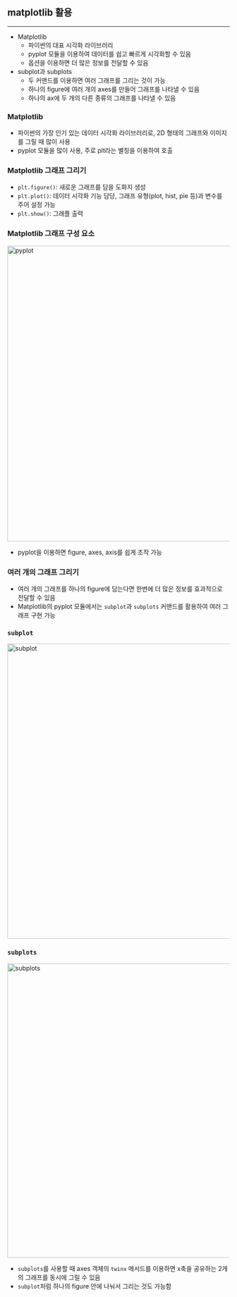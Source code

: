## matplotlib 활용

---

- Matplotlib
    - 파이썬의 대표 시각화 라이브러리
    - pyplot 모듈을 이용하여 데이터를 쉽고 빠르게 시각화할 수 있음
    - 옵션을 이용하면 더 많은 정보를 전달할 수 있음
- subplot과 subplots
    - 두 커맨드를 이용하면 여러 그래프를 그리는 것이 가능
    - 하나의 figure에 여러 개의 axes를 만들어 그래프를 나타낼 수 있음
    - 하나의 ax에 두 개의 다른 종류의 그래프를 나타낼 수 있음

### Matplotlib

- 파이썬의 가장 인기 있는 데이터 시각화 라이브러리로, 2D 형태의 그래프와 이미지를 그릴 때 많이 사용
- pyplot 모듈을 많이 사용, 주로 plt라는 별칭을 이용하여 호출

### Matplotlib 그래프 그리기

- `plt.figure()`: 새로운 그래프를 담을 도화지 생성
- `plt.plot()`: 데이터 시각화 기능 담당, 그래프 유형(plot, hist, pie 등)과 변수를 주어 설정 가능
- `plt.show()`: 그래플 출력

### Matplotlib 그래프 구성 요소

<img width="671" alt="pyplot" src="https://github.com/zacinthepark/TIL/assets/86648892/89faae33-9b32-49ea-a92b-02a0700e9399">

- pyplot을 이용하면 figure, axes, axis를 쉽게 조작 가능

### 여러 개의 그래프 그리기

- 여러 개의 그래프를 하나의 figure에 담는다면 한번에 더 많은 정보를 효과적으로 전달할 수 있음
- Matplotlib의 pyplot 모듈에서는 `subplot`과 `subplots` 커맨드를 활용하여 여러 그래프 구현 가능

### `subplot`

<img width="670" alt="subplot" src="https://github.com/zacinthepark/TIL/assets/86648892/d77590b7-e035-46bc-a9fc-f67a2cae2ef7">

### `subplots`

<img width="668" alt="subplots" src="https://github.com/zacinthepark/TIL/assets/86648892/20e68f3d-4b18-46bf-9352-7aecd7aad29d">

- `subplots`를 사용할 때 axes 객체의 `twinx` 메서드를 이용하면 x축을 공유하는 2개의 그래프를 동시에 그릴 수 있음
- `subplot`처럼 하나의 figure 안에 나눠서 그리는 것도 가능함
